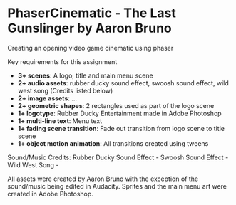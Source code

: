 # PhaserCinematic - The Last Gunslinger by Aaron Bruno
Creating an opening video game cinematic using phaser

Key requirements for this assignment
- **3+ scenes**: A logo, title and main menu scene
- **2+ audio assets**: rubber ducky sound effect, swoosh sound effect, wild west song (Credits listed below)
- **2+ image assets**: ...
- **2+ geometric shapes**: 2 rectangles used as part of the logo scene
- **1+ logotype**: Rubber Ducky Entertainment made in Adobe Photoshop
- **1+ multi-line text**: Menu text
- **1+ fading scene transition**: Fade out transition from logo scene to title scene
- **1+ object motion animation**: All transitions created using tweens

Sound/Music Credits:
Rubber Ducky Sound Effect - 
Swoosh Sound Effect - 
Wild West Song  - 

All assets were created by Aaron Bruno with the exception of the sound/music being edited in Audacity.
Sprites and the main menu art were created in Adobe Photoshop.